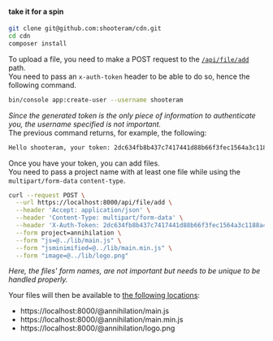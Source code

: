 #### take it for a spin
```sh
git clone git@github.com:shooteram/cdn.git
cd cdn
composer install
```

To upload a file, you need to make a POST request to the [`/api/file/add`](config/routes/app.yaml#L6) path.  
You need to pass an `x-auth-token` header to be able to do so, hence the following command.
```sh
bin/console app:create-user --username shooteram
```
_Since the generated token is the only piece of information to authenticate you, the username specified is not important._  
The previous command returns, for example, the following:
```sh
Hello shooteram, your token: 2dc634fb8b437c7417441d88b66f3fec1564a3c1188a491d3c686c959e607ca2
```

Once you have your token, you can add files.  
You need to pass a project name with at least one file while using the `multipart/form-data` `content-type`.
```sh
curl --request POST \
  --url https://localhost:8000/api/file/add \
  --header 'Accept: application/json' \
  --header 'Content-Type: multipart/form-data' \
  --header 'X-Auth-Token: 2dc634fb8b437c7417441d88b66f3fec1564a3c1188a491d3c686c959e607ca2' \
  --form project=annihilation \
  --form "js=@../lib/main.js" \
  --form "jsminimified=@../lib/main.min.js" \
  --form "image=@../lib/logo.png"
```
_Here, the files' form names, are not important but needs to be unique to be handled properly._

Your files will then be available to [the following locations](config/routes/app.yaml#L11):
  - https://localhost:8000/@annihilation/main.js
  - https://localhost:8000/@annihilation/main.min.js
  - https://localhost:8000/@annihilation/logo.png
